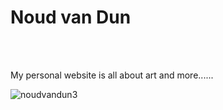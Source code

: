 # <h1>Noud van Dun</h1><br><br>
My personal website is all about art and more......<br>

![noudvandun3](https://user-images.githubusercontent.com/38325801/119515986-a2336580-bd76-11eb-819d-c14c584110b8.png)
